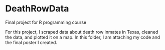 # DeathRowData
Final project for R programming course

For this project, I scraped data about death row inmates in Texas, cleaned the data, and plotted it on a map. In this folder, I am attaching my code and the final poster I created. 
